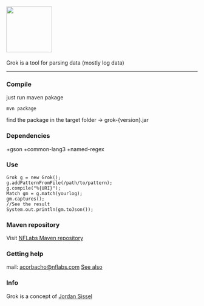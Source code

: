 # <img src="http://img703.imageshack.us/img703/4531/logounr.png" height="120" align="bottom"/>
Grok is a tool for parsing data (mostly log data)

-----------------------

### Compile

just run maven pakage

	mvn package
	
find the package in the target folder -> grok-{version}.jar

### Dependencies
+gson
+common-lang3
+named-regex

### Use

	Grok g = new Grok();
	g.addPatternFromFile(/path/to/pattern);
	g.compile("%{URI}");
	Match gm = g.match(yourlog);
	gm.captures();
	//See the result
	System.out.println(gm.toJson());

### Maven repository
Visit [NFLabs Maven repository](https://github.com/NFLabs/mvn-repo)

### Getting help
mail: [acorbacho@nflabs.com](mailto:acorbacho@nflabs.com)
[See also](http://www.nflabs.com)

### Info
Grok is a concept of [Jordan Sissel](https://github.com/jordansissel/grok)
